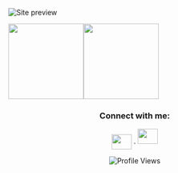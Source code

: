 ![Site preview](https://i.ibb.co/RpmbtWJ/git-background.png)

<div style="display: flex; width: 100%;" align="center">
  <a>
    <img height="150" src="https://github-readme-stats.vercel.app/api?username=imedcherfaoui&show_icons=true&theme=radical" />
  </a>
  <a>
    <img height="150" src="https://github-readme-stats.vercel.app/api/top-langs/?username=imedcherfaoui&layout=compact" />
  </a>
</div>


<h3 align="center">Connect with me:</h3>
<p align="center">
<a href="https://www.linkedin.com/in/cherfaoui-imededdine/" target="blank"><img align="center" src="https://cdn-icons-png.flaticon.com/256/174/174857.png" alt="" height="30" width="40" /></a>
  <span width="50">.</span>
<a href="https://www.instagram.com/imedoari.jpg/" target="blank" align="center"><img src="https://upload.wikimedia.org/wikipedia/commons/thumb/a/a5/Instagram_icon.png/600px-Instagram_icon.png" alt="" height="30" width="40" /></a>
</p>

<p align="center">
  <img src="https://komarev.com/ghpvc/?username=imedcherfaoui&style=for-the-badge&base=2830" alt="Profile Views" />
</p>

<!--
**imedcherfaoui/imedcherfaoui** is a ✨ _special_ ✨ repository because its `README.md` (this file) appears on your GitHub profile.

Here are some ideas to get you started:

- 🔭 I’m currently working on ...
- 🌱 I’m currently learning ...
- 👯 I’m looking to collaborate on ...
- 🤔 I’m looking for help with ...
- 💬 Ask me about ...
- 📫 How to reach me: ...
- 😄 Pronouns: ...
- ⚡ Fun fact: ...
-->
